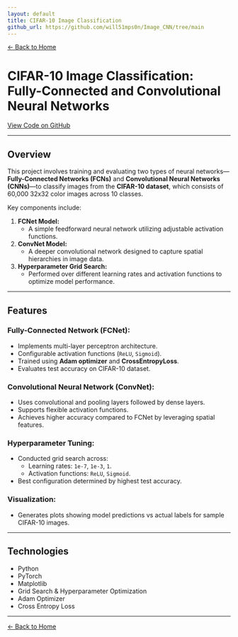 ```yaml
---
layout: default
title: CIFAR-10 Image Classification
github_url: https://github.com/will51mps0n/Image_CNN/tree/main
---
```


[← Back to Home](../index.html)

# CIFAR-10 Image Classification: Fully-Connected and Convolutional Neural Networks  
[View Code on GitHub](https://github.com/will51mps0n/Image_CNN/tree/main)

---

## Overview

This project involves training and evaluating two types of neural networks—**Fully-Connected Networks (FCNs)** and **Convolutional Neural Networks (CNNs)**—to classify images from the **CIFAR-10 dataset**, which consists of 60,000 32x32 color images across 10 classes.

Key components include:

1. **FCNet Model:**
   - A simple feedforward neural network utilizing adjustable activation functions.
2. **ConvNet Model:**
   - A deeper convolutional network designed to capture spatial hierarchies in image data.
3. **Hyperparameter Grid Search:**
   - Performed over different learning rates and activation functions to optimize model performance.

---

## Features

### Fully-Connected Network (FCNet):
- Implements multi-layer perceptron architecture.
- Configurable activation functions (`ReLU`, `Sigmoid`).
- Trained using **Adam optimizer** and **CrossEntropyLoss**.
- Evaluates test accuracy on CIFAR-10 dataset.

### Convolutional Neural Network (ConvNet):
- Uses convolutional and pooling layers followed by dense layers.
- Supports flexible activation functions.
- Achieves higher accuracy compared to FCNet by leveraging spatial features.

### Hyperparameter Tuning:
- Conducted grid search across:
  - Learning rates: `1e-7`, `1e-3`, `1`.
  - Activation functions: `ReLU`, `Sigmoid`.
- Best configuration determined by highest test accuracy.

### Visualization:
- Generates plots showing model predictions vs actual labels for sample CIFAR-10 images.

---

## Technologies
- Python
- PyTorch
- Matplotlib
- Grid Search & Hyperparameter Optimization
- Adam Optimizer 
- Cross Entropy Loss


---

[← Back to Home](../index.html)
